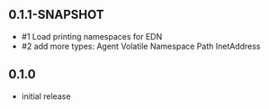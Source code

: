 
## 0.1.1-SNAPSHOT

- #1 Load printing namespaces for EDN
- #2 add more types: Agent Volatile Namespace Path InetAddress

## 0.1.0

- initial release

